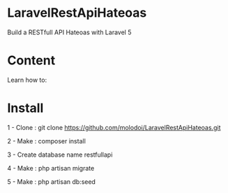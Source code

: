 LaravelRestApiHateoas
========================
Build a RESTfull API Hateoas with Laravel 5

Content
========================
Learn how to:


Install
========================
1 - Clone : git clone https://github.com/molodoi/LaravelRestApiHateoas.git

2 - Make : composer install

3 - Create database name restfullapi

4 - Make : php artisan migrate 

5 - Make : php artisan db:seed